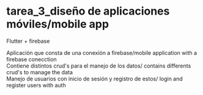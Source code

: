 # tarea_3_diseño de aplicaciones móviles/mobile app<br>
Flutter + firebase

Aplicación que consta de una conexión a firebase/mobile application with a firebase conecction<br>
Contiene distintos crud's para el manejo de los datos/ contains differents crud's to manage the data<br>
Manejo de usuarios con inicio de sesión y registro de estos/ login and register users with auth<br>
